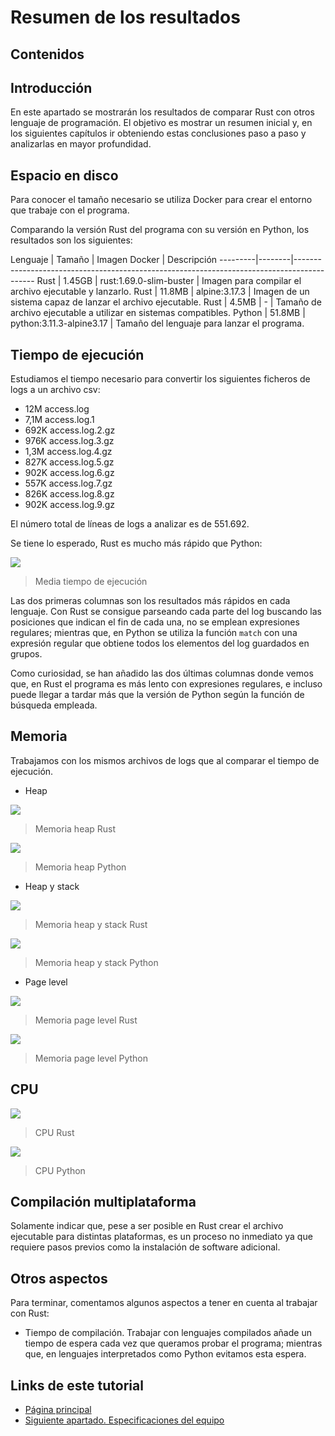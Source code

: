# Resumen de los resultados

## Contenidos

## Introducción

En este apartado se mostrarán los resultados de comparar Rust con otros lenguaje de programación. El objetivo es mostrar un resumen inicial y, en los siguientes capítulos ir obteniendo estas conclusiones paso a paso y analizarlas en mayor profundidad.

## Espacio en disco

Para conocer el tamaño necesario se utiliza Docker para crear el entorno que trabaje con el programa.

Comparando la versión Rust del programa con su versión en Python, los resultados son los siguientes:

Lenguaje | Tamaño | Imagen Docker            | Descripción
---------|--------|-------------------------------------------------------------------------------------------
Rust     | 1.45GB | rust:1.69.0-slim-buster  | Imagen para compilar el archivo ejecutable y lanzarlo.
Rust     | 11.8MB | alpine:3.17.3            | Imagen de un sistema capaz de lanzar el archivo ejecutable.
Rust     | 4.5MB  | -                        | Tamaño de archivo ejecutable a utilizar en sistemas compatibles.
Python   | 51.8MB | python:3.11.3-alpine3.17 | Tamaño del lenguaje para lanzar el programa.

## Tiempo de ejecución

Estudiamos el tiempo necesario para convertir los siguientes ficheros de logs a un archivo csv:

-  12M access.log
- 7,1M access.log.1
- 692K access.log.2.gz
- 976K access.log.3.gz
- 1,3M access.log.4.gz
- 827K access.log.5.gz
- 902K access.log.6.gz
- 557K access.log.7.gz
- 826K access.log.8.gz
- 902K access.log.9.gz

El número total de líneas de logs a analizar es de 551.692.

Se tiene lo esperado, Rust es mucho más rápido que Python:

![](execution-time.png)

> Media tiempo de ejecución

Las dos primeras columnas son los resultados más rápidos en cada lenguaje. Con Rust se consigue parseando cada parte del log buscando las posiciones que indican el fin de cada una, no se emplean expresiones regulares; mientras que, en Python se utiliza la función `match` con una expresión regular que obtiene todos los elementos del log guardados en grupos.

Como curiosidad, se han añadido las dos últimas columnas donde vemos que, en Rust el programa es más lento con expresiones regulares, e incluso puede llegar a tardar más que la versión de Python según la función de búsqueda empleada.

## Memoria

Trabajamos con los mismos archivos de logs que al comparar el tiempo de ejecución.

- Heap

![](metrics-memory-massif-rust-heap-only.png)

> Memoria heap Rust

![](metrics-memory-massif-python-heap-only.png)

> Memoria heap Python

- Heap y stack

![](metrics-memory-massif-rust-add_stacks.png)

> Memoria heap y stack Rust

![](metrics-memory-massif-python-add_stacks.png)

> Memoria heap y stack Python

- Page level

![](metrics-memory-massif-rust-add-pages-as-heap.png)

> Memoria page level Rust

![](metrics-memory-massif-python-add-pages-as-heap.png)

> Memoria page level Python

## CPU

![](metrics-cpu-rust.png)

> CPU Rust

![](metrics-cpu-python.png)

> CPU Python

## Compilación multiplataforma

Solamente indicar que, pese a ser posible en Rust crear el archivo ejecutable para distintas plataformas, es un proceso no inmediato ya que requiere pasos previos como la instalación de software adicional.

## Otros aspectos

Para terminar, comentamos algunos aspectos a tener en cuenta al trabajar con Rust:

- Tiempo de compilación. Trabajar con lenguajes compilados añade un tiempo de espera cada vez que queramos probar el programa; mientras que, en lenguajes interpretados como Python evitamos esta espera.

## Links de este tutorial

- [Página principal](introduction.html)
- [Siguiente apartado. Especificaciones del equipo](03-host-specifications.html)

